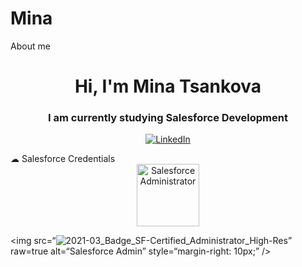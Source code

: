# Mina
About me
<h1 align="center">Hi, I'm Mina Tsankova</h1>
<h3 align="center">I am currently studying Salesforce Development</h3>

<div align="center">

[![LinkedIn](https://img.shields.io/badge/LinkedIn-%230077B5.svg?logo=linkedin&logoColor=white)](https://www.linkedin.com/in/mina-salesforce/)

</div>
☁ Salesforce Credentials

<div align="center">
  <img src = "![2021-03_Badge_SF-Certified_Administrator_High-Res](https://github.com/user-attachments/assets/064e8d86-8b90-4e05-8905-a6d7d44b74a5)"
 height="100" alt="Salesforce Administrator"/>  
 </div>



<img
src=“![2021-03_Badge_SF-Certified_Administrator_High-Res](https://github.com/user-attachments/assets/5956fc38-38d7-4427-b669-d1b90d9710eb)”
raw=true
alt=“Salesforce Admin”
style=“margin-right: 10px;”
/>
